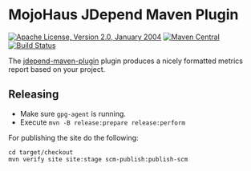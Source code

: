 # MojoHaus JDepend Maven Plugin

[![Apache License, Version 2.0, January 2004](https://img.shields.io/github/license/mojohaus/jdepend-maven-plugin.svg?label=License)](http://www.apache.org/licenses/)
[![Maven Central](https://img.shields.io/maven-central/v/org.codehaus.mojo/jdepend-maven-plugin.svg?label=Maven%20Central)](http://search.maven.org/#search%7Cga%7C1%7Cjdepend-maven-plugin)
[![Build Status](https://travis-ci.org/mojohaus/jdepend-maven-plugin.svg?branch=master)](https://travis-ci.org/mojohaus/jdepend-maven-plugin)

The [jdepend-maven-plugin](http://www.mojohaus.org/jdepend-maven-plugin/)
plugin produces a nicely formatted metrics report based on your project.

## Releasing

* Make sure `gpg-agent` is running.
* Execute `mvn -B release:prepare release:perform`

For publishing the site do the following:

```
cd target/checkout
mvn verify site site:stage scm-publish:publish-scm
```

